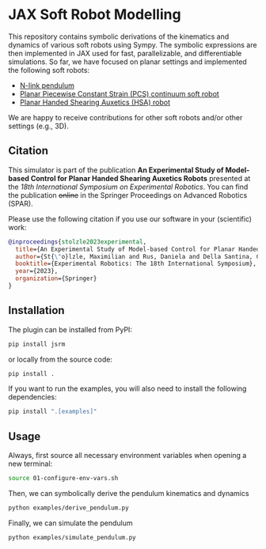# JAX Soft Robot Modelling

This repository contains symbolic derivations of the kinematics and dynamics of various soft robots using Sympy.
The symbolic expressions are then implemented in JAX used for fast, parallelizable, and differentiable simulations.
So far, we have focused on planar settings and implemented the following soft robots:

- [N-link pendulum](examples/simulate_pendulum.py)
- [Planar Piecewise Constant Strain (PCS) continuum soft robot](examples/simulate_planar_pcs.py)
- [Planar Handed Shearing Auxetics (HSA) robot](examples/simulate_planar_hsa.py)

We are happy to receive contributions for other soft robots and/or other settings (e.g., 3D).

## Citation

This simulator is part of the publication **An Experimental Study of Model-based Control
for Planar Handed Shearing Auxetics Robots** presented at the _18th International Symposium on Experimental Robotics_. 
You can find the publication ~~online~~ in the Springer Proceedings on Advanced Robotics (SPAR).

Please use the following citation if you use our software in your (scientific) work:

```bibtex
@inproceedings{stolzle2023experimental,
  title={An Experimental Study of Model-based Control for Planar Handed Shearing Auxetics Robots},
  author={St{\"o}lzle, Maximilian and Rus, Daniela and Della Santina, Cosimo},
  booktitle={Experimental Robotics: The 18th International Symposium},
  year={2023},
  organization={Springer}
}
```

## Installation

The plugin can be installed from PyPI:

```bash
pip install jsrm
```

or locally from the source code:

```bash
pip install .
```

If you want to run the examples, you will also need to install the following dependencies:

```bash
pip install ".[examples]"
```

## Usage

Always, first source all necessary environment variables when opening a new terminal:

```bash
source 01-configure-env-vars.sh
```

Then, we can symbolically derive the pendulum kinematics and dynamics

```bash
python examples/derive_pendulum.py
```

Finally, we can simulate the pendulum
```bash
python examples/simulate_pendulum.py
```
